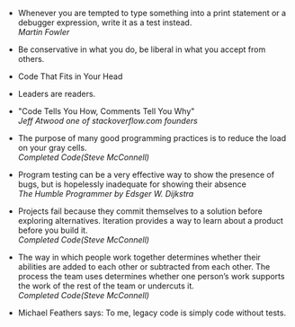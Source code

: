 - Whenever you are tempted to type something into a print statement or a debugger expression, write it as a test
  instead.  
  _Martin Fowler_
- Be conservative in what you do, be liberal in what you accept from others.
- Code That Fits in Your Head
- Leaders are readers.
- "Code Tells You How, Comments Tell You Why"  
  _Jeff Atwood one of stackoverflow.com founders_
- The purpose of many good programming practices is to reduce the load on your gray
  cells.  
  _Completed Code(Steve McConnell)_

- Program testing can be a very effective way to show the presence of bugs, but is hopelessly inadequate for showing
  their absence  
  _The Humble Programmer by Edsger W. Dijkstra_

- Projects fail because they commit themselves to a solution before exploring alternatives. Iteration provides a way to
  learn about a product before you build it.  
  _Completed Code(Steve McConnell)_

- The way in which people work together determines whether their abilities are added to each other or subtracted from
  each other. The process the team uses determines whether one person’s work supports the work of the rest of the team
  or undercuts it.  
  _Completed Code(Steve McConnell)_

- Michael Feathers says:
  To me, legacy code is simply code without tests.